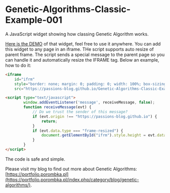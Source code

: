 # Genetic-Algorithms-Classic-Example-001
A JavaScript widget showing how classing Genetic Algorithm works.

[Here is the DEMO](https://passions-blog.github.io/Genetic-Algorithms-Classic-Example-001/) of that widget, feel free to use it anywhere.
You can add this widget to any page in an iframe. THe script supports auto resize of parent frame. The script sends a special message
to the parent page so you can handle it and automatically resize the IFRAME tag. Below an example, how to do it:

```html
<iframe
    id="ifrm"
    style="border: none; margin: 0; padding: 0; width: 100%; box-sizing: border-box"
    src="https://passions-blog.github.io/Genetic-Algorithms-Classic-Example-001/"></iframe>

<script type="text/javascript">
        window.addEventListener('message', receiveMessage, false);
        function receiveMessage(evt) {
            // Do we trust the sender of this message?
            if (evt.origin !== "https://passions-blog.github.io") {
                return;
            }
            if (evt.data.type === "frame-resized") {
                document.getElementById("ifrm").style.height = evt.data.value + "px";
            }
        }
</script>
```

The code is safe and simple.

Please visit my blog to find out more about Genetic Algorithms: [https://portfolio.porombka.pl](https://portfolio.porombka.pl/index.php/category/blog/genetic-algorithms/).

